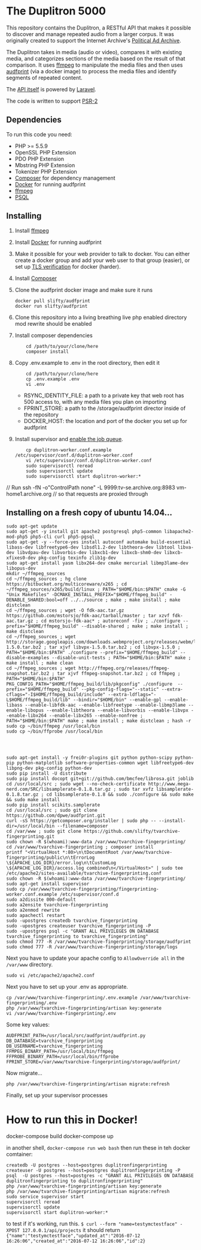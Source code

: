 # The Duplitron 5000

This repository contains the Duplitron, a RESTful API that makes it possible to discover and manage repeated audio from a larger corpus.  It was originally created to support the Internet Archive's [Political Ad Archive](https://politicaladarchive.org/).

The Duplitron takes in media (audio or video), compares it with existing media, and categorizes sections of the media based on the result of that comparison.  It uses [ffmpeg](https://ffmpeg.org/) to manipulate the media files and then uses [audfprint](https://github.com/dpwe/audfprint) (via a docker image) to process the media files and identify segments of repeated content.

The [API itself](docs/api.md) is powered by [Laravel](http://laravel.com).

The code is written to support [PSR-2](http://www.php-fig.org/psr/psr-2/index.html)

## Dependencies

To run this code you need:

* PHP >= 5.5.9
* OpenSSL PHP Extension
* PDO PHP Extension
* Mbstring PHP Extension
* Tokenizer PHP Extension
* [Composer](https://getcomposer.org/) for dependency management
* [Docker](https://www.docker.com/) for running audfprint
* [ffmpeg](https://ffmpeg.org/)
* [PSQL](http://www.postgresql.org/)

## Installing

1. Install [ffmpeg](https://ffmpeg.org/)

2. Install [Docker](https://www.docker.com/) for running audfprint

3. Make it possible for your web provider to talk to docker.  You can either create a docker group and add your web user to that group (easier), or set up [TLS verification](https://docs.docker.com/engine/articles/https/) for docker (harder).

4. Install [Composer](https://getcomposer.org/)

5. Clone the audfprint docker image and make sure it runs

	```shell
	docker pull slifty/audfprint
	docker run slifty/audfprint
	```

6. Clone this repository into a living breathing live php enabled directory mod rewrite should be enabled

7. Install composer dependencies

	```shell
		cd /path/to/your/clone/here
		composer install
	```

8. Copy .env.example to .env in the root directory, then edit it

	```shell
		cd /path/to/your/clone/here
		cp .env.example .env
		vi .env
	```

	* RSYNC_IDENTITY_FILE: a path to a private key that web root has 500 access to, with any media files you plan on importing
	* FPRINT_STORE: a path to the /storage/audfprint director inside of the repository
	* DOCKER_HOST: the location and port of the docker you set up for audfprint

9. Install supervisor and [enable the job queue](http://laravel.com/docs/5.1/queues#running-the-queue-listener).

	```shell
		cp duplitron-worker.conf.example /etc/supervisor/conf.d/duplitron-worker.conf
		vi /etc/supervisor/conf.d/duplitron-worker.conf
		sudo supervisorctl reread
		sudo supervisorctl update
		sudo supervisorctl start duplitron-worker:*
	```


// Run ssh -fN -o"ControlPath none" -L 9999:tv-se.archive.org:8983 vm-home1.archive.org
// so that requests are proxied through





## Installing on a fresh copy of ubuntu 14.04...

```shell
sudo apt-get update
sudo apt-get -y install git apache2 postgresql php5-common libapache2-mod-php5 php5-cli curl php5-pgsql
sudo apt-get -y --force-yes install autoconf automake build-essential libass-dev libfreetype6-dev libsdl1.2-dev libtheora-dev libtool libva-dev libvdpau-dev libvorbis-dev libxcb1-dev libxcb-shm0-dev libxcb-xfixes0-dev pkg-config texinfo zlib1g-dev
sudo apt-get install yasm libx264-dev cmake mercurial libmp3lame-dev libopus-dev
mkdir ~/ffmpeg_sources
cd ~/ffmpeg_sources ; hg clone https://bitbucket.org/multicoreware/x265 ; cd ~/ffmpeg_sources/x265/build/linux ; PATH="$HOME/bin:$PATH" cmake -G "Unix Makefiles" -DCMAKE_INSTALL_PREFIX="$HOME/ffmpeg_build" -DENABLE_SHARED:bool=off ../../source ; make ; make install ; make distclean
cd ~/ffmpeg_sources ; wget -O fdk-aac.tar.gz https://github.com/mstorsjo/fdk-aac/tarball/master ; tar xzvf fdk-aac.tar.gz ; cd mstorsjo-fdk-aac* ; autoreconf -fiv ; ./configure --prefix="$HOME/ffmpeg_build" --disable-shared ; make ; make install ; make distclean
cd ~/ffmpeg_sources ; wget http://storage.googleapis.com/downloads.webmproject.org/releases/webm/libvpx-1.5.0.tar.bz2 ; tar xjvf libvpx-1.5.0.tar.bz2 ; cd libvpx-1.5.0 ; PATH="$HOME/bin:$PATH" ./configure --prefix="$HOME/ffmpeg_build" --disable-examples --disable-unit-tests ; PATH="$HOME/bin:$PATH" make ; make install ; make clean
cd ~/ffmpeg_sources ; wget http://ffmpeg.org/releases/ffmpeg-snapshot.tar.bz2 ; tar xjvf ffmpeg-snapshot.tar.bz2 ; cd ffmpeg ; PATH="$HOME/bin:$PATH" PKG_CONFIG_PATH="$HOME/ffmpeg_build/lib/pkgconfig" ./configure  --prefix="$HOME/ffmpeg_build" --pkg-config-flags="--static" --extra-cflags="-I$HOME/ffmpeg_build/include" --extra-ldflags="-L$HOME/ffmpeg_build/lib" --bindir="$HOME/bin" --enable-gpl --enable-libass --enable-libfdk-aac --enable-libfreetype --enable-libmp3lame --enable-libopus --enable-libtheora --enable-libvorbis --enable-libvpx --enable-libx264 --enable-libx265 --enable-nonfree ; PATH="$HOME/bin:$PATH" make ; make install ; make distclean ; hash -r
sudo cp ~/bin/ffmpeg /usr/local/bin
sudo cp ~/bin/ffprobe /usr/local/bin




sudo apt-get install -y frei0r-plugins git python python-scipy python-pip python-matplotlib software-properties-common wget libfreetype6-dev libpng-dev pkg-config python-dev
sudo pip install -U distribute
sudo pip install docopt git+git://github.com/bmcfee/librosa.git joblib
cd /usr/local/src ; sudo wget --no-check-certificate http://www.mega-nerd.com/SRC/libsamplerate-0.1.8.tar.gz ; sudo tar xvfz libsamplerate-0.1.8.tar.gz ; cd libsamplerate-0.1.8 && sudo ./configure && sudo make && sudo make install
sudo pip install scikits.samplerate
cd /usr/local/src ; sudo git clone https://github.com/dpwe/audfprint.git
curl -sS https://getcomposer.org/installer | sudo php -- --install-dir=/usr/local/bin --filename=composer
cd /var/www ; sudo git clone https://github.com/slifty/tvarchive-fingerprinting.git
sudo chown -R $(whoami):www-data /var/www/tvarchive-fingerprinting/
cd /var/www/tvarchive-fingerprinting ; composer install
printf "<VirtualHost *:80>\n\tDocumentRoot /var/www/tvarchive-fingerprinting/public\n\tErrorLog \${APACHE_LOG_DIR}/error.log\n\tCustomLog \${APACHE_LOG_DIR}/access.log combined\n</VirtualHost>" | sudo tee /etc/apache2/sites-available/tvarchive-fingerprinting.conf
sudo chown -R $(whoami):www-data /var/www/tvarchive-fingerprinting/
sudo apt-get install supervisor
sudo cp /var/www/tvarchive-fingerprinting/fingerprinting-worker.conf.example /etc/supervisor/conf.d
sudo a2dissite 000-default
sudo a2ensite tvarchive-fingerprinting
sudo a2enmod rewrite
sudo apachectl restart
sudo -upostgres createdb tvarchive_fingerprinting
sudo -upostgres createuser tvarchive_fingerprinting -P
sudo -upostgres psql -c "GRANT ALL PRIVILEGES ON DATABASE tvarchive_fingerprinting to tvarchive_fingerprinting"
sudo chmod 777 -R /var/www/tvarchive-fingerprinting/storage/audfprint
sudo chmod 777 -R /var/www/tvarchive-fingerprinting/storage/logs

```

Next you have to update your apache config to `AllowOverride all` in the `/var/www` directory.

```shell
sudo vi /etc/apache2/apache2.conf
```

Next you have to set up your .env as appropriate.

```shell
cp /var/www/tvarchive-fingerprinting/.env.example /var/www/tvarchive-fingerprinting/.env
php /var/www/tvarchive-fingerprinting/artisan key:generate
vi /var/www/tvarchive-fingerprinting/.env
```

Some key values:

```
AUDFPRINT_PATH=/usr/local/src/audfprint/audfprint.py
DB_DATABASE=tvarchive_fingerprinting
DB_USERNAME=tvarchive_fingerprinting
FFMPEG_BINARY_PATH=/usr/local/bin/ffmpeg
FFPROBE_BINARY_PATH=/usr/local/bin/ffprobe
FPRINT_STORE=/var/www/tvarchive-fingerprinting/storage/audfprint/
```

Now migrate...

```shell
php /var/www/tvarchive-fingerprinting/artisan migrate:refresh
```

Finally, set up your supervisor processes



How to run this in Docker!
===========================
docker-compose build
docker-compose up

in another shell, `docker-compose run web bash`
then run these in teh docker comtainer:
````
createdb -U postgres --host=postgres duplitronfingerprinting 
createuser -U postgres --host=postgres duplitronfingerprinting -P
psql  -U postgres --host=postgres -c "GRANT ALL PRIVILEGES ON DATABASE duplitronfingerprinting to duplitronfingerprinting"
php /var/www/tvarchive-fingerprinting/artisan key:generate
php /var/www/tvarchive-fingerprinting/artisan migrate:refresh
sudo service supervisor start
supervisorctl reread
supervisorctl update
supervisorctl start duplitron-worker:*
````

to test if it's working, run this.
`$ curl --form "name=testymctestface" -XPOST 127.0.0.1/api/projects`
it should return
`{"name":"testymctestface","updated_at":"2016-07-12 16:26:06","created_at":"2016-07-12 16:26:06","id":2}`
